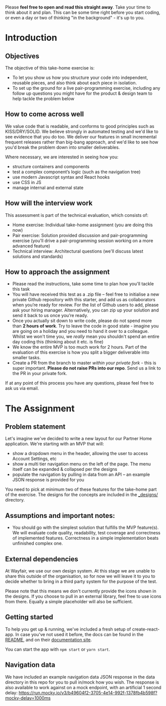 Please **feel free to open and read this straight away**. Take your time to think about it and plan. This can be some time right before you start coding, or even a day or two of thinking "in the background" - it's up to you.

# Introduction
## Objectives

The objective of this take-home exercise is:

- To let you show us how you structure your code into independent, reusable pieces, and also think about each piece in isolation.
- To set up the ground for a live pair-programming exercise, including any follow up questions you might have for the product & design team to help tackle the problem below

## How to come across well

We value code that is readable, and conforms to good principles such as KISS/DRY/SOLID. We believe strongly in automated testing and we'd like to see evidence that you do too. We deliver our features in small incremental frequent releases rather than big-bang approach, and we'd like to see how you'd break the problem down into smaller deliverables.

Where necessary, we are interested in seeing how you:

- structure containers and components
- test a complex component’s logic (such as the navigation tree)
- use modern Javascript syntax and React hooks
- use CSS in JS
- manage internal and external state

## How will the interview work
This assessment is part of the technical evaluation, which consists of:
- Home exercise: Individual take-home assignment (you are doing this now)
- Pair exercise: Solution provided discussion and pair-programming exercise (you'll drive a pair-programming session working on a more advanced feature)
- Technical interview: Architectural questions (we'll discuss latest solutions and standards) 

## How to approach the assignment
- Please read the instructions, take some time to plan how you'll tackle this task
- You will have received this test as a .zip file – feel free to initialise a new private Github repository with this starter, and add us as collaborators when you’re ready for review. For the list of Github users to add, please ask your hiring manager. Alternatively, you can zip up your solution and send it back to us once you’re ready.
- Once you actually sit down to write code, please do not spend more than **2 hours of work**. Try to leave the code in good state - imagine you are going on a holiday and you need to hand it over to a colleague. Whilst we won't time you, we _really_ mean you shouldn't spend an entire day coding this (thinking about it etc. is fine)
- We know the entire MVP is too much work for 2 hours. Part of the evaluation of this exercise is how you split a bigger deliverable into smaller tasks.
- Create a PR from the branch to master _within your private fork_ - this is super important. **Please do not raise PRs into our repo**. Send us a link to the PR in your private fork.

If at any point of this process you have any questions, please feel free to ask us via email.

# The Assignment

## Problem statement

Let's imagine we've decided to write a new layout for our Partner Home application. We're starting with an MVP that will:

- show a dropdown menu in the header, allowing the user to access Account Settings, etc
- show a multi tier navigation menu on the left of the page. The menu itself can be expanded & collapsed per the designs
- populate the navigation by pulling in data from an API – an example JSON response is provided for you

You need to pick at minimum two of these features for the take-home part of the exercise. The designs for the concepts are included in the [\_designs/](_designs/) directory.

## Assumptions and important notes:

- You should go with the simplest solution that fulfills the MVP feature(s). We will evaluate code quality, readability, test coverage and correctness of implemented features. Correctness in a simple implementation beats unfinished complex one.

## External dependencies

At Wayfair, we use our own design system. At this stage we are unable to share this outside of the organisation, so for now we will leave it to you to decide whether to bring in a third party system for the purpose of the test.

Please note that this means we don't currently provide the icons shown in the designs. If you choose to pull in an external library, feel free to use icons from there. Equally a simple placeholder will also be sufficient.

## Getting started

To help you get up & running, we've included a fresh setup of create-react-app. In case you've not used it before, the docs can be found in the [README](CREATE-REACT-APP-README.md), and on their [documentation site](https://create-react-app.dev/).

You can start the app with `npm start` or `yarn start`.

## Navigation data

We have included an example navigation data JSON response in the data directory in this repo for you to pull in/mock how you wish. The response is also available to work against on a mock endpoint, with an artificial 1 second delay: https://run.mocky.io/v3/b49604f2-3705-4e14-992f-1378fb4b598f?mocky-delay=1000ms
